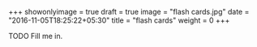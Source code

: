 +++
showonlyimage = true
draft = true
image = "flash cards.jpg"
date = "2016-11-05T18:25:22+05:30"
title = "flash cards"
weight = 0
+++

TODO Fill me in.

